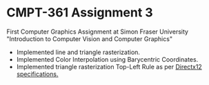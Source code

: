 # CMPT-361 Assignment 3

First Computer Graphics Assignment at Simon Fraser University "Introduction to Computer Vision and Computer Graphics"

* Implemented line and triangle rasterization. 
* Implemented Color Interpolation using Barycentric Coordinates.
* Implemented triangle rasterization Top-Left Rule as per [Directx12 specifications.](https://learn.microsoft.com/en-us/windows/win32/direct3d11/d3d10-graphics-programming-guide-rasterizer-stage-rules)
